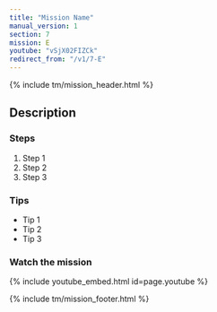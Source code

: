 ```yaml
---
title: "Mission Name"
manual_version: 1
section: 7
mission: E
youtube: "vSjX02FIZCk"
redirect_from: "/v1/7-E"
---
```


{% include tm/mission_header.html %}

## Description

### Steps

1. Step 1
2. Step 2
3. Step 3

### Tips

* Tip 1
* Tip 2
* Tip 3

### Watch the mission

{% include youtube_embed.html id=page.youtube %}

{% include tm/mission_footer.html %}